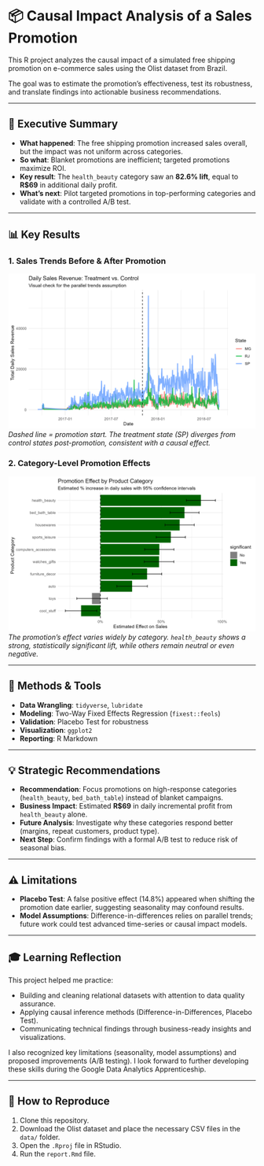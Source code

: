 # 📦 Causal Impact Analysis of a Sales Promotion

This R project analyzes the causal impact of a simulated free shipping promotion on e-commerce sales using the Olist dataset from Brazil.

The goal was to estimate the promotion’s effectiveness, test its robustness, and translate findings into actionable business recommendations.

---
## 📌 Executive Summary

* **What happened**: The free shipping promotion increased sales overall, but the impact was not uniform across categories.
* **So what**: Blanket promotions are inefficient; targeted promotions maximize ROI.
* **Key result**: The `health_beauty` category saw an **82.6% lift**, equal to **R$69** in additional daily profit.
* **What’s next**: Pilot targeted promotions in top-performing categories and validate with a controlled A/B test.

---
## 📊 Key Results

### 1. Sales Trends Before & After Promotion

![Sales Trends Plot](outputs/sales_trends.png)
*Dashed line = promotion start. The treatment state (SP) diverges from control states post-promotion, consistent with a causal effect.*

### 2. Category-Level Promotion Effects

![Category Effects Plot](outputs/promotion_effects.png)
*The promotion’s effect varies widely by category. `health_beauty` shows a strong, statistically significant lift, while others remain neutral or even negative.*

---
## 🔧 Methods & Tools
* **Data Wrangling**: `tidyverse`, `lubridate`
* **Modeling**: Two-Way Fixed Effects Regression (`fixest::feols`)
* **Validation**: Placebo Test for robustness
* **Visualization**: `ggplot2`
* **Reporting**: R Markdown

---
## 💡 Strategic Recommendations
* **Recommendation**: Focus promotions on high-response categories (`health_beauty`, `bed_bath_table`) instead of blanket campaigns.
* **Business Impact**: Estimated **R$69** in daily incremental profit from `health_beauty` alone.
* **Future Analysis**: Investigate why these categories respond better (margins, repeat customers, product type).
* **Next Step**: Confirm findings with a formal A/B test to reduce risk of seasonal bias.

---
## ⚠️ Limitations
* **Placebo Test**: A false positive effect (14.8%) appeared when shifting the promotion date earlier, suggesting seasonality may confound results.
* **Model Assumptions**: Difference-in-differences relies on parallel trends; future work could test advanced time-series or causal impact models.

---
## 🎓 Learning Reflection
This project helped me practice:
* Building and cleaning relational datasets with attention to data quality assurance.
* Applying causal inference methods (Difference-in-Differences, Placebo Test).
* Communicating technical findings through business-ready insights and visualizations.

I also recognized key limitations (seasonality, model assumptions) and proposed improvements (A/B testing). I look forward to further developing these skills during the Google Data Analytics Apprenticeship.

---
## 🚀 How to Reproduce
1.  Clone this repository.
2.  Download the Olist dataset and place the necessary CSV files in the `data/` folder.
3.  Open the `.Rproj` file in RStudio.
4.  Run the `report.Rmd` file.
